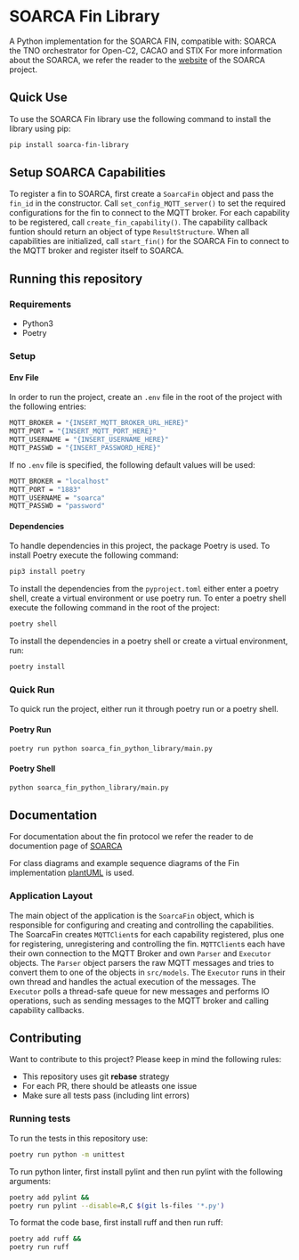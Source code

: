 # SOARCA Fin Library
A Python implementation for the SOARCA FIN, compatible with: SOARCA the TNO orchestrator for Open-C2, CACAO and STIX
For more information about the SOARCA, we refer the reader to the [website](https://cossas.github.io/SOARCA/) of the SOARCA project.

## Quick Use
To use the SOARCA Fin library use the following command to install the library using pip:
```bash
pip install soarca-fin-library
```

## Setup SOARCA Capabilities
To register a fin to SOARCA, first create a `SoarcaFin` object and pass the `fin_id` in the constructor.
Call `set_config_MQTT_server()` to set the required configurations for the fin to connect to the MQTT broker.
For each capability to be registered, call `create_fin_capability()`. The capability callback funtion should return an object of type `ResultStructure`.
When all capabilities are initialized, call `start_fin()` for the SOARCA Fin to connect to the MQTT broker and register itself to SOARCA.

## Running this repository
### Requirements
 - Python3
 - Poetry

### Setup
#### Env File
In order to run the project, create an `.env` file in the root of the project with the following entries:
```bash
MQTT_BROKER = "{INSERT_MQTT_BROKER_URL_HERE}"
MQTT_PORT = "{INSERT_MQTT_PORT_HERE}"
MQTT_USERNAME = "{INSERT_USERNAME_HERE}"
MQTT_PASSWD = "{INSERT_PASSWORD_HERE}"
```
If no `.env` file is specified, the following default values will be used:
```bash
MQTT_BROKER = "localhost"
MQTT_PORT = "1883"
MQTT_USERNAME = "soarca"
MQTT_PASSWD = "password"
```

#### Dependencies
To handle dependencies in this project, the package Poetry is used.
To install Poetry execute the following command:
```bash
pip3 install poetry
```

To install the dependencies from the `pyproject.toml` either enter a poetry shell, create a virtual environment or use poetry run.
To enter a poetry shell execute the following command in the root of the project:
```bash
poetry shell
```

To install the dependencies in a poetry shell or create a virtual environment, run:
```bash
poetry install
```


### Quick Run
To quick run the project, either run it through poetry run or a poetry shell.
#### Poetry Run
```bash
poetry run python soarca_fin_python_library/main.py
```

#### Poetry Shell
```bash
python soarca_fin_python_library/main.py
```


## Documentation
For documentation about the fin protocol we refer the reader to de documention page of [SOARCA](https://cossas.github.io/SOARCA/docs/soarca-extensions/fin-protocol/)

For class diagrams and example sequence diagrams of the Fin implementation [plantUML](https://plantuml.com/) is used.

### Application Layout
The main object of the application is the `SoarcaFin` object, which is responsible for configuring and creating and controlling the capabilities.
The SoarcaFin creates `MQTTClient`s for each capability registered, plus one for registering, unregistering and controlling the fin.
`MQTTClient`s each have their own connection to the MQTT Broker and own `Parser` and `Executor` objects.
The `Parser` object parsers the raw MQTT messages and tries to convert them to one of the objects in `src/models`.
The `Executor` runs in their own thread and handles the actual execution of the messages.
The `Executor` polls a thread-safe queue for new messages and performs IO operations, such as sending messages to the MQTT broker and calling capability callbacks.

## Contributing
Want to contribute to this project? Please keep in mind the following rules:
- This repository uses git **rebase** strategy
- For each PR, there should be atleasts one issue
- Make sure all tests pass (including lint errors)

### Running tests
To run the tests in this repository use:
```bash
poetry run python -m unittest
``` 
To run python linter, first install pylint and then run pylint with the following arguments:
```bash
poetry add pylint &&
poetry run pylint --disable=R,C $(git ls-files '*.py')
```
To format the code base, first install ruff and then run ruff:
```bash
poetry add ruff &&
poetry run ruff
```
